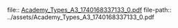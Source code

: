 file:: [Academy_Types_A3_1740168337133_0.pdf](../assets/Academy_Types_A3_1740168337133_0.pdf)
file-path:: ../assets/Academy_Types_A3_1740168337133_0.pdf
